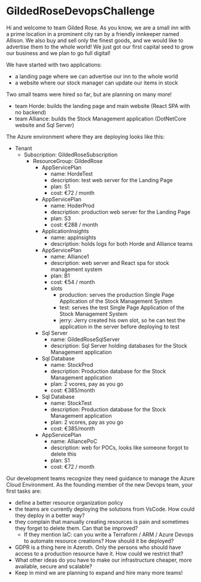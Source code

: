 # GildedRoseDevopsChallenge

Hi and welcome to team Gilded Rose.
As you know, we are a small inn with a prime location in a prominent city ran by a friendly innkeeper named Allison.
We also buy and sell only the finest goods, and we would like to advertise them to the whole world!
We just got our first capital seed to grow our business and we plan to go full digital!

We have started with two applications:
- a landing page where we can advertise our inn to the whole world
- a website where our stock manager can update our items in stock

Two small teams were hired so far, but are planning on many more!
- team Horde: builds the landing page and main website   (React SPA with no backend)
- team Alliance: builds the Stock Management application (DotNetCore website and Sql Server)

The Azure environment where they are deploying looks like this:
- Tenant
  - Subscription: GildedRoseSubscription
    - ResourceGroup: GildedRose
      - AppServicePlan
         - name: HordeTest
         - description: test web server for the Landing Page
         - plan: S1
         - cost: €72 / month
      - AppServicePlan
        - name: HoderProd
        - description: production web server for the Landing Page
        - plan: S3
        - cost: €288 / month
      - ApplicationInsights
        - name: appInsights
        - description: holds logs for both Horde and Alliance teams
      - AppServicePlan
        - name: Alliance1
        - description: web server and React spa for stock management system
        - plan: B1
        - cost: €54 / month
        - slots
          - production: serves the production Single Page Application of the Stock Management System
          - test: serves the test Single Page Application of the Stock Management System
          - jerry: Jerry created his own slot, so he can test the application in the server before deploying to test
      - Sql Server
        - name: GildedRoseSqlServer
        - description: Sql Server holding databases for the Stock Management application
      - Sql Database
        - name: StockProd
        - description: Production database for the Stock Management application
        - plan: 2 vcores, pay as you go
        - cost: €385/month
      - Sql Database
        - name: StockTest
        - description: Production database for the Stock Management application
        - plan: 2 vcores, pay as you go
        - cost: €385/month
      - AppServicePlan
        - name: AlliancePoC
        - description: web for POCs, looks like someone forgot to delete this
        - plan: S1
        - cost: €72 / month  
        
Our development teams recognize they need guidance to manage the Azure Cloud Environment.
As the founding member of the new Devops team, your first tasks are:
- define a better resource organization policy
- the teams are currently deploying the solutions from VsCode. How could they deploy in a better way?
- they complain that manually creating resources is pain and sometimes they forget to delete them. Can that be improved?
  - If they mention IaC: can you write a Terraform / ARM / Azure Devops to automate resource creations? How should it be deployed?
- GDPR is a thing here in Azeroth. Only the persons who should have access to a production resource have it. How could we restrict that?
- What other ideas do you have to make our infrastructure cheaper, more available, secure and scalable?
- Keep in mind we are planning to expand and hire many more teams!
